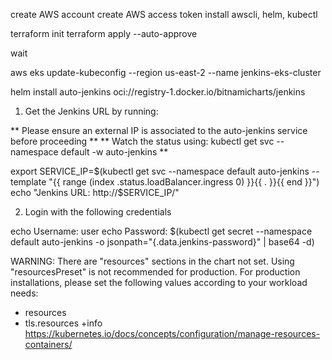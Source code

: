 create AWS account
create AWS access token
install awscli, helm, kubectl

terraform init
terraform apply --auto-approve

wait

aws eks update-kubeconfig --region us-east-2 --name jenkins-eks-cluster

helm install auto-jenkins oci://registry-1.docker.io/bitnamicharts/jenkins

1. Get the Jenkins URL by running:

** Please ensure an external IP is associated to the auto-jenkins service before proceeding **
** Watch the status using: kubectl get svc --namespace default -w auto-jenkins **

  export SERVICE_IP=$(kubectl get svc --namespace default auto-jenkins --template "{{ range (index .status.loadBalancer.ingress 0) }}{{ . }}{{ end }}")
  echo "Jenkins URL: http://$SERVICE_IP/"

2. Login with the following credentials

  echo Username: user
  echo Password: $(kubectl get secret --namespace default auto-jenkins -o jsonpath="{.data.jenkins-password}" | base64 -d)

WARNING: There are "resources" sections in the chart not set. Using "resourcesPreset" is not recommended for production. For production installations, please set the following values according to your workload needs:
  - resources
  - tls.resources
+info https://kubernetes.io/docs/concepts/configuration/manage-resources-containers/
